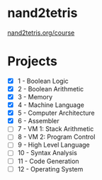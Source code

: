 # nand2tetris
[nand2tetris.org/course](nand2tetris.org/course)

# Projects
- [x] 1 - Boolean Logic
- [x] 2 - Boolean Arithmetic
- [x] 3 - Memory
- [x] 4 - Machine Language
- [x] 5 - Computer Architecture
- [x] 6 - Assembler
- [ ] 7 - VM 1: Stack Arithmetic
- [ ] 8 - VM 2: Program Control
- [ ] 9 - High Level Language
- [ ] 10 - Syntax Analysis
- [ ] 11 - Code Generation
- [ ] 12 - Operating System
